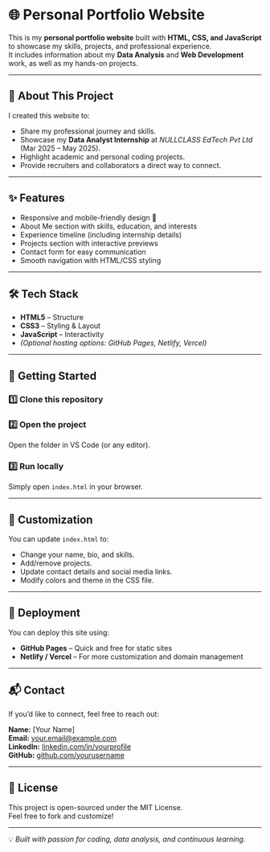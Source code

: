 # 🌐 Personal Portfolio Website

This is my **personal portfolio website** built with **HTML, CSS, and JavaScript** to showcase my skills, projects, and professional experience.  
It includes information about my **Data Analysis** and **Web Development** work, as well as my hands-on projects.

---

## 📌 About This Project

I created this website to:
- Share my professional journey and skills.
- Showcase my **Data Analyst Internship** at *NULLCLASS EdTech Pvt Ltd* (Mar 2025 – May 2025).
- Highlight academic and personal coding projects.
- Provide recruiters and collaborators a direct way to connect.

---

## ✨ Features

- Responsive and mobile-friendly design 📱
- About Me section with skills, education, and interests
- Experience timeline (including internship details)
- Projects section with interactive previews
- Contact form for easy communication
- Smooth navigation with HTML/CSS styling

---

## 🛠️ Tech Stack

- **HTML5** – Structure
- **CSS3** – Styling & Layout
- **JavaScript** – Interactivity
- *(Optional hosting options: GitHub Pages, Netlify, Vercel)*

---

## 🚀 Getting Started

### 1️⃣ Clone this repository

### 2️⃣ Open the project
Open the folder in VS Code (or any editor).

### 3️⃣ Run locally
Simply open `index.html` in your browser.

---

## 🌟 Customization

You can update `index.html` to:
- Change your name, bio, and skills.
- Add/remove projects.
- Update contact details and social media links.
- Modify colors and theme in the CSS file.

---

## 📌 Deployment

You can deploy this site using:
- **GitHub Pages** – Quick and free for static sites
- **Netlify / Vercel** – For more customization and domain management

---

## 📬 Contact

If you’d like to connect, feel free to reach out:

**Name:** [Your Name]  
**Email:** your.email@example.com  
**LinkedIn:** [linkedin.com/in/yourprofile](#)  
**GitHub:** [github.com/yourusername](#)

---

## 📄 License

This project is open-sourced under the MIT License.  
Feel free to fork and customize!

---
💡 *Built with passion for coding, data analysis, and continuous learning.*

